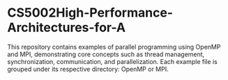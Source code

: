 # CS5002High-Performance-Architectures-for-A
This repository contains examples of parallel programming using OpenMP and MPI, demonstrating core concepts such as thread management, synchronization, communication, and parallelization. Each example file is grouped under its respective directory: OpenMP or MPI.
